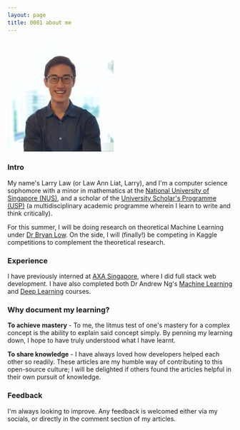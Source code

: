 ```yaml
---
layout: page
title: 0001 about me
---
```


![Larry Photo](/assets/img/site/larry.jpg)

### Intro

My name's Larry Law (or Law Ann Liat, Larry), and I'm a computer science sophomore with a minor in mathematics at the
[National University of Singapore (NUS)](https://www.comp.nus.edu.sg/programmes/ug/cs/),
and a scholar of the [University Scholar's Programme (USP)](http://www.usp.nus.edu.sg/)
(a multidisciplinary academic programme wherein I learn to write and think critically).

For this summer, I will be doing research on theoretical Machine Learning under [Dr Bryan Low](https://www.comp.nus.edu.sg/~lowkh/research.html). On the side, I will (finally!) be competing in  Kaggle competitions to complement the theoretical research.

### Experience

I have previously interned at [AXA Singapore](https://www.axa.com.sg/),
where I did full stack web development. I have also completed both Dr Andrew Ng's [Machine Learning](https://github.com/larrylawl/machine-learning-coursera-stanford) and [Deep Learning](https://github.com/larrylawl/deep-learning-coursera) courses.

### Why document my learning?

**To achieve mastery** - To me, the litmus test of one's mastery for a complex concept is the
ability to explain said concept simply.
By penning my learning down, I hope to have truly understood what I have learnt.

**To share knowledge** - I have always loved how developers helped each other so readily. These articles
are my humble way of contributing to this open-source culture;
I will be delighted if others found the articles helpful in their own pursuit of knowledge.

### Feedback

I'm always looking to improve. Any feedback is welcomed either via my socials, or directly in the comment section of my articles.
